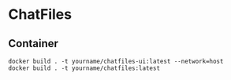 # ChatFiles




## Container
```
docker build . -t yourname/chatfiles-ui:latest --network=host
docker build . -t yourname/chatfiles:latest
```